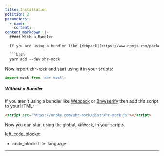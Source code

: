 ```yaml
---
title: Installation
position: 2
parameters:
  - name:
    content:
content_markdown: |-
  ##### With a Bundler

  If you are using a bundler like [Webpack](https://www.npmjs.com/package/webpack) or [Browserify](https://www.npmjs.com/package/browserify) then install `xhr-mock` using `yarn` or `npm`:

  ```bash
  yarn add --dev xhr-mock
  ```

  Now import `xhr-mock` and start using it in your scripts:

  ```js
  import mock from 'xhr-mock';
  ```
  ##### Without a Bundler

  If you aren't using a bundler like [Webpack](https://www.npmjs.com/package/webpack) or [Browserify](https://www.npmjs.com/package/browserify) then add this script to your HTML:


  ```html
  <script src="https://unpkg.com/xhr-mock/dist/xhr-mock.js"></script>
  ```


  Now you can start using the global, `XHRMock`, in your scripts.    

left_code_blocks:
  - code_block:
    title:
    language:

---
```

